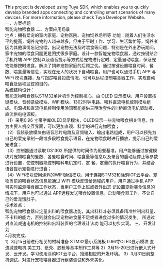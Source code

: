 This project is developed using Tuya SDK, which enables you to quickly develop branded apps connecting and controlling smart scenarios of many devices.
For more information, please check Tuya Developer Website.  
一、方案标题  
    智能宠物喂食器
二、方案应用场景  
    地点：拥有爱宠的室内家庭、宠物医院、宠物饲养场所等 
    功能：随着人们生活水平的提高，饲养宠物的人越来越多，但由于平时工作、学习、生活繁忙等，饲养者因为其他事情忘记投喂，出现宠物无法及时喂食等问题，特别是在外出游玩期间，家中宠物的喂食问题更是困扰很多家庭。设计一款智能宠物喂食器，通过按键结合手机终端 APP 控制以及语音提示等方式给宠物进行定时、定量自动喂食，保证宠物能够按时进食，解决了饲养宠物家庭的后顾之忧。通过按键设置喂食时间、餐数、喂食量等信息，实现在无人的状况下自动喂食。用户也可以通过手机 APP 与 WiFi 模块连接，及时跟踪喂食投放情况，也可以远程控制喂食器工作，实现自动喂食及远程监控的目的。  
    系统结构设计：  
    智能宠物喂食器以STM32单片机作为控制核心，由 OLED 显示模块、用户设置按键模块、音频录放模块、WiFi模块、1302时钟电路、喂料直流电机控制模块组成。电源板和直流电机控制使用涂鸦智能提供三明治套件的H桥直流电机驱动板、直流供电电源板。  
    （1）采用0.96 寸带字库OLED显示模块，OLED显示一些宠物喂食相关信息，作为主要人机交互界面，可以更加直观、科学的进行宠物喂食；  
    （2）音频录放模块由语音芯片电路及音频输入、输出电路组成，用户可以预先为自己的爱宠录制一段或多段喂食提示语音，在宠物喂食时进行播放，提示自己的爱宠进食；   
    （3）控制器通过读取 DS1302 所提供的时间作为用餐基准，用户能够通过按键模块对宠物喂食的餐数、各餐喂食时间、喂食量等信息以及录音的启动及停止等参数进行设置，使控制器能控制喂料电机定时、定
     餐、定量的执行喂食行为，并结合语音提示宠物进行进食；  
    （4）WiFi模块使用涂鸦的WIFI通信模块，用于连接STM32和涂鸦IOT云平台。宠物当前的喂食状态信息能通过 WiFi 模块反馈给远程的用户，用户通过手机 APP 可实时监测喂食器工作状态，当用户工作上班或者外出忘      记设置宠物喂食信息的情况下，用户也可以通过 APP远程发送喂食设置信息，启动喂食器工作，不让自己的爱宠饿肚子。  
    技术难点：  
      智能宠物喂食器应定量出料的喂食器功能，其出料料斗必须具备精准控制出料量、不卡料的能力，否则就会出现宠物进食量不足或者进食过多的情况发生。 所通过对直流减速电机的控制和出料装置的合理设计该功     能可以初步实现。
三、开发计划      
     4月初完成.   
    1）3月15日前进行相关的材料准备 STM32最小系统板 0.96寸OLED显示模块 直流减速电机 美工刀、纸壳、胶枪等基本制作工具等
    2）3月15-20日进行嵌入式开发、云开发。学习使用涂鸦IOT云平台，搭建相应的开发环境。
    3）3月31日前整机调试，对进行宠物喂食器进行组装调试和外壳美化。  
     
